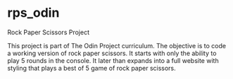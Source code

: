 # rps_odin
Rock Paper Scissors Project

This project is part of The Odin Project curriculum. The objective is to code a working version of rock paper scissors. It starts with only the ability to play 5 rounds in the console. It later than expands into a full website with styling that plays a best of 5 game of rock paper scissors.

